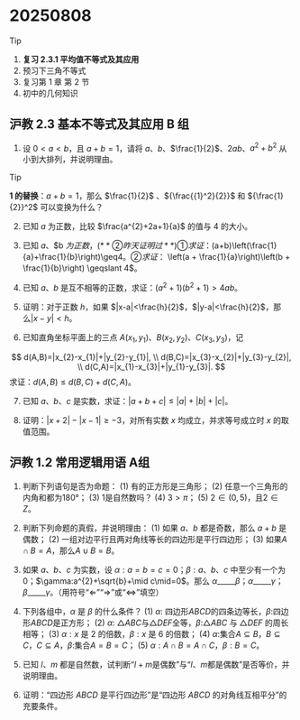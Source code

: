 # 20250808

> [!TIP]
>
> 1. **复习 2.3.1 平均值不等式及其应用**
> 2. 预习下三角不等式
> 3. 复习第 1 章 第 2 节
> 4. 初中的几何知识

## 沪教 2.3 基本不等式及其应用 B 组

1. 设 $0<a<b$，且 $a+b=1$，请将 $a$、$b$、$\frac{1}{2}$、$2ab$、$a^{2}+b^{2}$ 从小到大排列，并说明理由。

> [!TIP]
>
> **1 的替换**：$a+b=1$，那么 $\frac{1}{2}$ 、${\frac{{1}^2}{2}}$ 和 ${\frac{1}{2}}^2$ 可以变换为什么？

















2. 已知 $a$ 为正数，比较 $\frac{a^{2}+2a+1}{a}$ 的值与 4 的大小。















3. 已知 $a$、$b $为正数，(**② 昨天证明过**)
① 求证：$(a+b)\left(\frac{1}{a}+\frac{1}{b}\right)\geq4$。
② 求证：$ \left(a + \frac{1}{a}\right)\left(b + \frac{1}{b}\right) \geqslant 4$。
























4. 已知 $a$、$b$ 是互不相等的正数，求证：$(a^{2}+1)(b^{2}+1)>4ab$。















5. 证明：对于正数 $h$，如果 $|x-a|<\frac{h}{2}$，$|y-a|<\frac{h}{2}$，那么$|x-y|<h$。















6. 已知直角坐标平面上的三点 $A(x_{1},y_{1})$、$B(x_{2},y_{2})$、$C(x_{3},y_{3})$，记

$$
d(A,B)=|x_{2}-x_{1}|+|y_{2}-y_{1}|, \\
d(B,C)=|x_{3}-x_{2}|+|y_{3}-y_{2}|, \\
d(C,A)=|x_{1}-x_{3}|+|y_{1}-y_{3}|.
$$
求证：$d(A,B)\leq d(B,C)+d(C,A)$。


















7. 已知 $a$、$b$、$c$ 是实数，求证：$|a+b+c|\leq|a|+|b|+|c|$。















8. 证明：$|x+2|-|x-1|\geq-3$，对所有实数 $x$ 均成立，并求等号成立时 $x$ 的取值范围。













## 沪教 1.2 常用逻辑用语 A组

1. 判断下列语句是否为命题：
   (1) 有的正方形是三角形；
   (2) 任意一个三角形的内角和都为180°；
   (3) 1是自然数吗？
   (4) $3>\pi$；
   (5) $2\in(0,5)$，且$2\in Z$。

2. 判断下列命题的真假，并说明理由：
   (1) 如果 $a$、$b$ 都是奇数，那么 $a+b$ 是偶数；
   (2) 一组对边平行且两对角线等长的四边形是平行四边形；
   (3) 如果$A\cap B=A$，那么$A\cup B=B$。










3. 如果 $a$、$b$、$c$ 为实数，设 $\alpha:a=b=c=0$；$\beta:a$、$b$、$c$ 中至少有一个为 0；$\gamma:a^{2}+\sqrt{b}+\mid c\mid=0$。那么 $\alpha$\_\_\_\_\_$\beta$；$\alpha$\_\_\_\_\_$\gamma$；$\beta$\_\_\_\_\_$\gamma$。（用符号“$\Leftarrow$”“$\Rightarrow$”或“$\Leftrightarrow$”填空）

4. 下列各组中，$\alpha$ 是 $\beta$ 的什么条件？
   (1) $\alpha$: 四边形$ABCD$的四条边等长，$\beta$:四边形$ABCD$是正方形；
   (2) $\alpha$: $\triangle ABC$与$\triangle DEF$全等，$\beta$:$\triangle ABC$ 与 $\triangle DEF$ 的周长相等；
   (3) $\alpha:x$ 是 2 的倍数，$\beta:x$ 是 6 的倍数；
   (4) $\alpha$:集合$A\subseteq B$，$B\subseteq C$，$C\subseteq A$，$\beta$:集合$A=B=C$；
   (5) $\alpha:A\cap B=A\cap C$，$\beta:B=C$。

5. 已知 $l$、$m$ 都是自然数，试判断“$l+m$是偶数”与“$l$、$m$都是偶数”是否等价，并说明理由。









6. 证明：“四边形 $ABCD$ 是平行四边形”是“四边形 $ABCD$ 的对角线互相平分”的充要条件。







